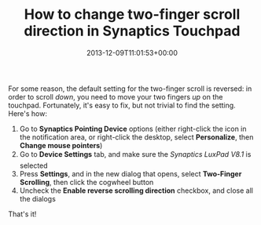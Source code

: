 ﻿---
title: How to change two-finger scroll direction in Synaptics Touchpad
date: 2013-12-09T11:01:53+00:00
---
For some reason, the default setting for the two-finger scroll is reversed: in order to scroll _down_, you need to move your two fingers _up_ on the touchpad. Fortunately, it's easy to fix, but not trivial to find the setting. Here's how:

<!-- more -->

  1. Go to **Synaptics Pointing Device** options (either right-click the icon in the notification area, or right-click the desktop, select **Personalize**, then **Change mouse pointers**) 
  2. Go to **Device Settings** tab, and make sure the *Synaptics LuxPad V8.1* is selected  <img title="" style="border-left-width: 0px; border-right-width: 0px; background-image: none; border-bottom-width: 0px; padding-top: 0px; padding-left: 0px; display: inline; padding-right: 0px; border-top-width: 0px" border="0" alt="" src="http://i0.wp.com/hmemcpy.com/wp-content/uploads/2013/12/image.png?resize=493%2C540" data-recalc-dims="1" />
  3. Press **Settings**, and in the new dialog that opens, select **Two-Finger Scrolling**, then click the cogwheel button  <img title="" style="border-left-width: 0px; border-right-width: 0px; background-image: none; border-bottom-width: 0px; padding-top: 0px; padding-left: 0px; display: inline; padding-right: 0px; border-top-width: 0px" border="0" alt="" src="http://i2.wp.com/hmemcpy.com/wp-content/uploads/2013/12/image1.png?resize=626%2C468" data-recalc-dims="1" />
  4. Uncheck the **Enable reverse scrolling direction** checkbox, and close all the dialogs

That's it!
